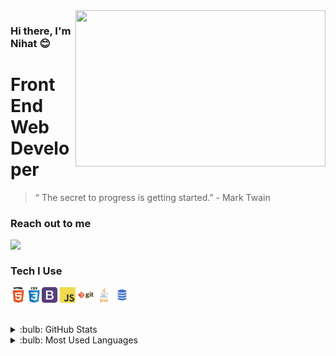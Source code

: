 <img src=https://media.giphy.com/media/MeJgB3yMMwIaHmKD4z/giphy.gif align="right" width="400" height="250">

### Hi there, I'm Nihat :blush:

# Front End Web Developer

> “ The secret to progress is getting started.” - Mark Twain

### Reach out to me

[<img width="22" src="https://camo.githubusercontent.com/1b6fb1598834c8c50c5b7580c9a708ae26fe4dfb6cbcd25c626437c2a32350ed/68747470733a2f2f756e706b672e636f6d2f73696d706c652d69636f6e734076362f69636f6e732f6c696e6b6564696e2e737667" align="left" data-canonical-src="https://unpkg.com/simple-icons@v6/icons/linkedin.svg" style="max-width: 100%;">][linkedin]

<br />

### Tech I Use

<img src="https://raw.githubusercontent.com/github/explore/80688e429a7d4ef2fca1e82350fe8e3517d3494d/topics/html/html.png" width="25" height="25" style="max-width: 100%;"><img src="https://raw.githubusercontent.com/github/explore/80688e429a7d4ef2fca1e82350fe8e3517d3494d/topics/css/css.png" width="25" height="25" style="max-width: 100%;"><img src="https://raw.githubusercontent.com/github/explore/80688e429a7d4ef2fca1e82350fe8e3517d3494d/topics/bootstrap/bootstrap.png" width="25" height="25" style="max-width: 100%;">
<img src="https://raw.githubusercontent.com/github/explore/80688e429a7d4ef2fca1e82350fe8e3517d3494d/topics/javascript/javascript.png" width="25" height="25" style="max-width: 100%;">
<img src="https://raw.githubusercontent.com/github/explore/80688e429a7d4ef2fca1e82350fe8e3517d3494d/topics/git/git.png" width="25" height="25" style="max-width: 100%;">
<img src="https://raw.githubusercontent.com/github/explore/5b3600551e122a3277c2c5368af2ad5725ffa9a1/topics/java/java.png" width="25px" height="25" style="max-width: 100%;">
<img src="https://raw.githubusercontent.com/github/explore/80688e429a7d4ef2fca1e82350fe8e3517d3494d/topics/sql/sql.png" width="25px" height="25" style="max-width: 100%;">

<br />

<details>
<summary>:bulb: GitHub Stats</summary>
<img src="https://github-readme-stats.vercel.app/api?username=nihatctnn&show_icons=true&theme=tokyonight">
</details>


<details>
<summary>:bulb: Most Used Languages</summary>
<img src="https://github-readme-stats.vercel.app/api/top-langs/?username=nihatctnn&layout=compact">
</details>

[linkedin]: https://www.linkedin.com/in/nihat-%C3%A7etin-468b92188/
